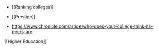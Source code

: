 - [[Ranking colleges]]
- [[Prestige]]

- https://www.chronicle.com/article/who-does-your-college-think-its-peers-are

[[Higher Education]]
